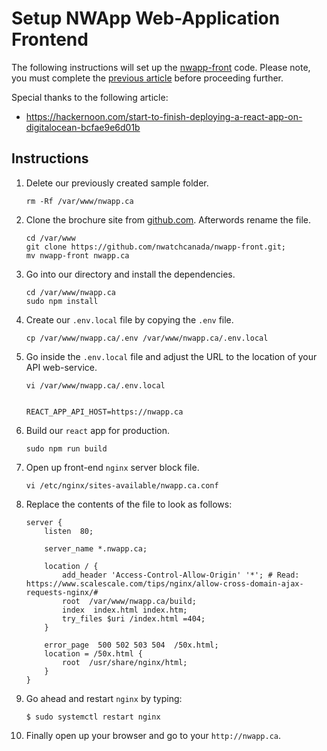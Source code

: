 # Setup NWApp Web-Application Frontend
The following instructions will set up the [nwapp-front](https://github.com/nwatchcanada/nwapp-front) code. Please note, you must complete the [previous article](/2-Virtual-Hosts.md) before proceeding further.

Special thanks to the following article:

* https://hackernoon.com/start-to-finish-deploying-a-react-app-on-digitalocean-bcfae9e6d01b

## Instructions

1. Delete our previously created sample folder.

    ```
    rm -Rf /var/www/nwapp.ca
    ```

2. Clone the brochure site from [github.com](https://github.com/mikaponics/mikaponics-brochure). Afterwords rename the file.

    ```
    cd /var/www
    git clone https://github.com/nwatchcanada/nwapp-front.git;
    mv nwapp-front nwapp.ca
    ```

3. Go into our directory and install the dependencies.

    ```
    cd /var/www/nwapp.ca
    sudo npm install
    ```

4. Create our ``.env.local`` file by copying the ``.env`` file.

    ```
    cp /var/www/nwapp.ca/.env /var/www/nwapp.ca/.env.local
    ```

5. Go inside the ``.env.local`` file and adjust the URL to the location of your API web-service.

    ```
    vi /var/www/nwapp.ca/.env.local


    REACT_APP_API_HOST=https://nwapp.ca
    ```

6. Build our ``react`` app for production.

    ```
    sudo npm run build
    ```

7. Open up front-end ``nginx`` server block file.

    ```
    vi /etc/nginx/sites-available/nwapp.ca.conf
    ```

8. Replace the contents of the file to look as follows:

    ```
    server {
        listen  80;

        server_name *.nwapp.ca;

        location / {
            add_header 'Access-Control-Allow-Origin' '*'; # Read: https://www.scalescale.com/tips/nginx/allow-cross-domain-ajax-requests-nginx/#
            root  /var/www/nwapp.ca/build;
            index  index.html index.htm;
            try_files $uri /index.html =404;
        }

        error_page  500 502 503 504  /50x.html;
        location = /50x.html {
            root  /usr/share/nginx/html;
        }
    }
    ```

9. Go ahead and restart ``nginx`` by typing:

    ```
    $ sudo systemctl restart nginx
    ```

10. Finally open up your browser and go to your ``http://nwapp.ca``.
